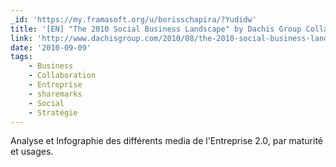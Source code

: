 ```yaml
---
_id: 'https://my.framasoft.org/u/borisschapira/?Yudidw'
title: '[EN] "The 2010 Social Business Landscape" by Dachis Group Collaboratory'
link: 'http://www.dachisgroup.com/2010/08/the-2010-social-business-landscape'
date: '2010-09-09'
tags:
    - Business
    - Collaboration
    - Entreprise
    - sharemarks
    - Social
    - Stratégie
---
```


<div class="markdown"><p>Analyse et Infographie des différents media de l'Entreprise 2.0, par maturité et usages.
</p></div>
